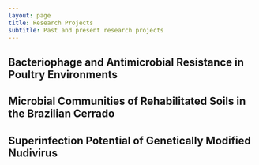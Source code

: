 ```yaml
---
layout: page
title: Research Projects
subtitle: Past and present research projects
---
```


## Bacteriophage and Antimicrobial Resistance in Poultry Environments

## Microbial Communities of Rehabilitated Soils in the Brazilian Cerrado

## Superinfection Potential of Genetically Modified Nudivirus
